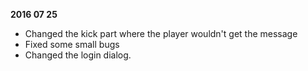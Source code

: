 **2016 07 25**
- Changed the kick part where the player wouldn't get the message
- Fixed some small bugs
- Changed the login dialog.
